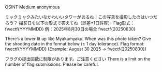 OSINT Medium
anonymous

ミャクミャクみたいなかわいいタワーがあるね！この写真を撮影したのはいつだろう？ 撮影日を以下の形式で答えてね（誤差±1日許容） Flag形式：fwectf{YYYMMDD} 例：2025年8月30日の場合 fwectf{20250830}

There’s a tower lit up like Myakumyaku! When was this photo taken? Give the shooting date in the format below (± 1 day tolerance). Flag format: fwectf{YYYYMMDD} (Example: August 30 2025 → fwectf{20250830})

フラグの提出回数に制限があります。ご注意ください
There is a limit on the number of flag submissions. Please be careful.
